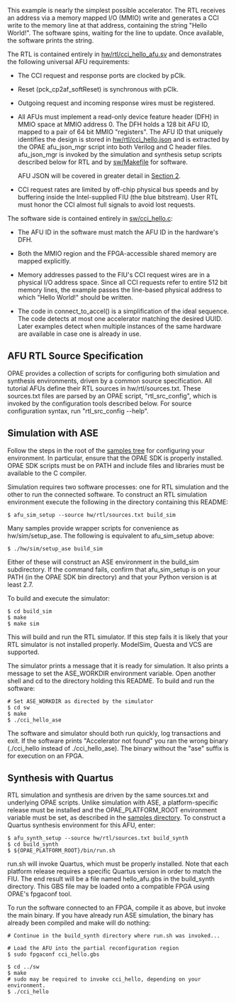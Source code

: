 This example is nearly the simplest possible accelerator. The RTL receives an
address via a memory mapped I/O (MMIO) write and generates a CCI write to the
memory line at that address, containing the string "Hello World!". The
software spins, waiting for the line to update. Once available, the software
prints the string.

The RTL is contained entirely in
[hw/rtl/cci_hello_afu.sv](hw/rtl/cci_hello_afu.sv) and demonstrates the
following universal AFU requirements:

- The CCI request and response ports are clocked by pClk.

- Reset (pck_cp2af_softReset) is synchronous with pClk.

- Outgoing request and incoming response wires must be registered.

- All AFUs must implement a read-only device feature header (DFH) in MMIO
  space at MMIO address 0. The DFH holds a 128 bit AFU ID, mapped to a pair of
  64 bit MMIO "registers". The AFU ID that uniquely identifies the design is
  stored in [hw/rtl/cci_hello.json](hw/rtl/cci_hello.json) and is extracted by
  the OPAE afu_json_mgr script into both Verilog and C header files.
  afu_json_mgr is invoked by the simulation and synthesis setup scripts
  described below for RTL and by [sw/Makefile](sw/Makefile) for software.

  AFU JSON will be covered in greater detail in [Section 2](../02_platform_ifc/).

- CCI request rates are limited by off-chip physical bus speeds and by
  buffering inside the Intel-supplied FIU (the blue bitstream). User RTL
  must honor the CCI almost full signals to avoid lost requests.

The software side is contained entirely in [sw/cci_hello.c](sw/cci_hello.c):

- The AFU ID in the software must match the AFU ID in the hardware's DFH.

- Both the MMIO region and the FPGA-accessible shared memory are mapped
  explicitly.

- Memory addresses passed to the FIU's CCI request wires are in a
  physical I/O address space. Since all CCI requests refer to entire 512
  bit memory lines, the example passes the line-based physical address
  to which "Hello World!" should be written.

- The code in connect_to_accel() is a simplification of the ideal
  sequence. The code detects at most one accelerator matching the
  desired UUID.  Later examples detect when multiple instances of the
  same hardware are available in case one is already in use.


## AFU RTL Source Specification

OPAE provides a collection of scripts for configuring both simulation and
synthesis environments, driven by a common source specification. All tutorial
AFUs define their RTL sources in hw/rtl/sources.txt. These sources.txt files
are parsed by an OPAE script, "rtl_src_config", which is invoked by the
configuration tools described below. For source configuration syntax, run
"rtl_src_config --help".


## Simulation with ASE

Follow the steps in the root of the [samples tree](../..) for configuring your
environment. In particular, ensure that the OPAE SDK is properly installed.
OPAE SDK scripts must be on PATH and include files and libraries must be
available to the C compiler.

Simulation requires two software processes: one for RTL simulation and
the other to run the connected software. To construct an RTL simulation
environment execute the following in the directory containing this
README:

```console
$ afu_sim_setup --source hw/rtl/sources.txt build_sim
```

Many samples provide wrapper scripts for convenience as hw/sim/setup_ase. The
following is equivalent to afu_sim_setup above:

```console
$ ./hw/sim/setup_ase build_sim
```

Either of these will construct an ASE environment in the build_sim
subdirectory. If the command fails, confirm that afu_sim_setup is on your PATH
(in the OPAE SDK bin directory) and that your Python version is at least 2.7.

To build and execute the simulator:

```console
$ cd build_sim
$ make
$ make sim
```

This will build and run the RTL simulator.  If this step fails it is
likely that your RTL simulator is not installed properly. ModelSim,
Questa and VCS are supported.

The simulator prints a message that it is ready for simulation. It also
prints a message to set the ASE_WORKDIR environment variable. Open
another shell and cd to the directory holding this README. To build and
run the software:

```console
# Set ASE_WORKDIR as directed by the simulator
$ cd sw
$ make
$ ./cci_hello_ase
```

The software and simulator should both run quickly, log transactions and
exit. If the software prints "Accelerator not found" you ran the wrong
binary (./cci_hello instead of ./cci_hello_ase). The binary without the "ase"
suffix is for execution on an FPGA.


## Synthesis with Quartus

RTL simulation and synthesis are driven by the same sources.txt and underlying
OPAE scripts. Unlike simulation with ASE, a platform-specific release must be
installed and the OPAE_PLATFORM_ROOT environment variable must be set, as
described in the [samples directory](../..). To construct a Quartus synthesis
environment for this AFU, enter:

```console
$ afu_synth_setup --source hw/rtl/sources.txt build_synth
$ cd build_synth
$ ${OPAE_PLATFORM_ROOT}/bin/run.sh
```

run.sh will invoke Quartus, which must be properly installed. Note that each
platform release requires a specific Quartus version in order to match the
FIU. The end result will be a file named hello_afu.gbs in the build_synth
directory. This GBS file may be loaded onto a compatible FPGA using OPAE's
fpgaconf tool.

To run the software connected to an FPGA, compile it as above, but invoke the
main binary. If you have already run ASE simulation, the binary has already
been compiled and make will do nothing:

```console
# Continue in the build_synth directory where run.sh was invoked...

# Load the AFU into the partial reconfiguration region
$ sudo fpgaconf cci_hello.gbs

$ cd ../sw
$ make
# sudo may be required to invoke cci_hello, depending on your environment.
$ ./cci_hello
```
